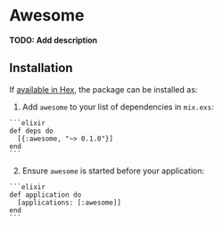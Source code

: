 # Awesome

**TODO: Add description**

## Installation

If [available in Hex](https://hex.pm/docs/publish), the package can be installed as:

  1. Add `awesome` to your list of dependencies in `mix.exs`:

    ```elixir
    def deps do
      [{:awesome, "~> 0.1.0"}]
    end
    ```

  2. Ensure `awesome` is started before your application:

    ```elixir
    def application do
      [applications: [:awesome]]
    end
    ```

